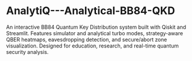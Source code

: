 # AnalytiQ---Analytical-BB84-QKD
An interactive BB84 Quantum Key Distribution system built with Qiskit and Streamlit. Features simulator and analytical turbo modes, strategy-aware QBER heatmaps, eavesdropping detection, and secure/abort zone visualization. Designed for education, research, and real-time quantum security analysis.
